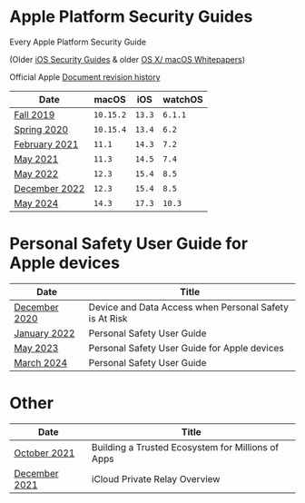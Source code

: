 # Apple Platform Security Guides
Every Apple Platform Security Guide

(Older [iOS Security Guides](https://github.com/0xmachos/iOS-Security-Guides) & older [OS X/ macOS Whitepapers](https://github.com/0xmachos/mac-white-papers))

Official Apple [Document revision history](https://support.apple.com/en-gb/guide/security/secb82d6b274/web)

| Date            |    macOS    | iOS    | watchOS |
| ----            | ----------- | ------ |-------- |
| [Fall 2019](https://github.com/0xmachos/Apple-Platform-Security-Guides/blob/master/2019-fall-apple-platform-security-guide.pdf)   | `10.15.2`   | `13.3` | `6.1.1` |
| [Spring 2020](https://github.com/0xmachos/Apple-Platform-Security-Guides/blob/master/2020-spring-apple-platform-security-guide.pdf) | `10.15.4` | `13.4` | `6.2` |
| [February 2021](https://github.com/0xmachos/Apple-Platform-Security-Guides/blob/master/2021-february-apple-platform-security-guide.pdf) | `11.1` | `14.3` | `7.2`|
| [May 2021](https://github.com/0xmachos/Apple-Platform-Security-Guides/blob/master/2021-may-apple-platform-security-guide.pdf) | `11.3` | `14.5` | `7.4` |
| [May 2022](https://github.com/0xmachos/Apple-Platform-Security-Guides/blob/master/2022-may-apple-platform-security-guide.pdf) | `12.3` | `15.4` | `8.5` |
| [December 2022](https://github.com/0xmachos/Apple-Platform-Security-Guides/blob/master/2022-december-apple-platform-security-guide.pdf) | `12.3` | `15.4` | `8.5` |
| [May 2024](https://github.com/0xmachos/Apple-Platform-Security-Guides/blob/master/2024-may-apple-platform-security-guide.pdf) | `14.3` | `17.3` | `10.3` |


# Personal Safety User Guide for Apple devices

| Date            | Title |
| ----            | ----- |
| [December 2020](https://github.com/0xmachos/Apple-Platform-Security-Guides/blob/master/2020-december-device-and-data-access-when-personal-safety-is-at-risk.pdf) | Device and Data Access when Personal Safety is At Risk |
| [January 2022](https://github.com/0xmachos/Apple-Platform-Security-Guides/blob/master/2022-january-personal-safety-user-guide.pdf) | Personal Safety User Guide |
| [May 2023](https://github.com/0xmachos/Apple-Platform-Security-Guides/blob/master/2023-may-personal-safety-user-guide.pdf) | Personal Safety User Guide for Apple devices |
| [March 2024](https://github.com/0xmachos/Apple-Platform-Security-Guides/blob/master/2024-march-personal-safety-user-guide-en_GB.pdf) | Personal Safety User Guide |

# Other
| Date | Title |
| ---- | ----- |
| [October 2021](https://github.com/0xmachos/Apple-Platform-Security-Guides/blob/master/2021-october-Building_a_Trusted_Ecosystem_for_Millions_of_Apps_A_Threat_Analysis_of_Sideloading.pdf) | Building a Trusted Ecosystem for Millions of Apps |
| [December 2021](https://github.com/0xmachos/Apple-Platform-Security-Guides/blob/master/2021-december-iCloud_Private_Relay_Overview.PDF) | iCloud Private Relay Overview |
